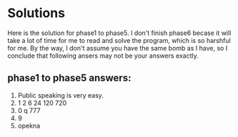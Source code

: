 Solutions
============

Here is the solution for phase1 to phase5. I don't finish phase6 becase it will take a lot of time for me to read and solve the program, which is so harshful for me. By the way, I don't assume you have the same bomb as I have, so I conclude that following ansers may not be your answers exactly.

phase1 to phase5 answers:
---------------------------

1. Public speaking is very easy.
2. 1 2 6 24 120 720
3. 0 q 777
4. 9
5. opekna
